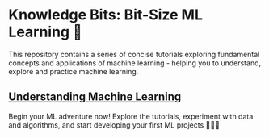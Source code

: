 # Knowledge Bits: Bit-Size ML Learning 🚀

This repository contains a series of concise tutorials exploring
fundamental concepts and applications of machine learning - helping you to understand, explore and practice machine learning. 


## [Understanding Machine Learning](https://github.com/evisp/KnowledgeBits/blob/main/1.%20Introduction%20to%20Machine%20Learning/1.1%20Introduction%20to%20Machine%20Learning.ipynb)



Begin your ML adventure now! Explore the tutorials, experiment with data and algorithms, and start developing your first ML projects 🚀🌐💡

